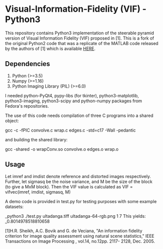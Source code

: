 # Visual-Information-Fidelity (VIF) - Python3

This repository contains Python3 implementation of the steerable pyramid version of Visual Information Fidelity (VIF) proposed in [1]. This is a fork of the original Python2 code that was a replicate of the MATLAB code released by the authors of [1] which is available [HERE](http://live.ece.utexas.edu/research/Quality/ifcvec_release.zip).

## Dependencies
1) Python (>=3.5)
2) Numpy (>=1.16)
3) Python Imaging Library (PIL) (>=6.0)

I needed python-PyQt4, pypy-libs (for tkinter), python3-matplotlib, python3-imaging, python3-scipy and python-numpy packages from Fedora's repositories.

The use of this code needs compilation of three C programs into a shared object:

gcc -c -fPIC  convolve.c wrap.c edges.c -std=c17 -Wall -pedantic

and building the shared library:

gcc -shared -o wrapConv.so convolve.o edges.o wrap.o

## Usage
Let imref and imdist denote reference and distorted images respectively. Further, let sigmasq be the noise variance, and M be the size of the block (to give a MxM block).  Then the VIF value is calculated as
VIF = vifvec(imref, imdist, sigmasq, M)


A demo code is provided in test.py for testing purposes with some example datasets:

_python3 ./test.py ultadanga.tiff ultadanga-64-rgb.png 1 7
This yields: _0.8014978518810658



[1]H.R. Sheikh, A.C. Bovik and G. de Veciana, "An information fidelity criterion for image quality assessment using natural scene statistics," IEEE Transactions on Image Processing , vol.14, no.12pp. 2117- 2128, Dec. 2005.
